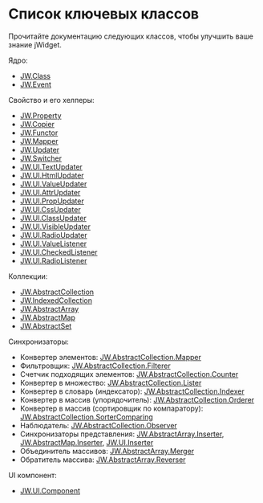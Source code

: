 ﻿# Список ключевых классов

Прочитайте документацию следующих классов, чтобы улучшить ваше знание jWidget.

Ядро:

- [JW.Class](#!/guide/rujwclass)
- [JW.Event](#!/guide/rujwevent)

Свойство и его хелперы:

- [JW.Property](#!/guide/rujwproperty)
- [JW.Copier](#!/guide/rujwcopier)
- [JW.Functor](#!/guide/rujwfunctor)
- [JW.Mapper](#!/guide/rujwmapper)
- [JW.Updater](#!/guide/rujwupdater)
- [JW.Switcher](#!/guide/rujwswitcher)
- [JW.UI.TextUpdater](#!/guide/rujwuitextupdater)
- [JW.UI.HtmlUpdater](#!/guide/rujwuihtmlupdater)
- [JW.UI.ValueUpdater](#!/guide/rujwuivalueupdater)
- [JW.UI.AttrUpdater](#!/guide/rujwuiattrupdater)
- [JW.UI.PropUpdater](#!/guide/rujwuipropupdater)
- [JW.UI.CssUpdater](#!/guide/rujwuicssupdater)
- [JW.UI.ClassUpdater](#!/guide/rujwuiclassupdater)
- [JW.UI.VisibleUpdater](#!/guide/rujwuivisibleupdater)
- [JW.UI.RadioUpdater](#!/guide/rujwuiradioupdater)
- [JW.UI.ValueListener](#!/guide/rujwuivaluelistener)
- [JW.UI.CheckedListener](#!/guide/rujwuicheckedlistener)
- [JW.UI.RadioListener](#!/guide/rujwuiradiolistener)

Коллекции:

- [JW.AbstractCollection](#!/guide/rujwabstractcollection)
- [JW.IndexedCollection](#!/guide/rujwindexedcollection)
- [JW.AbstractArray](#!/guide/rujwabstractarray)
- [JW.AbstractMap](#!/guide/rujwabstractmap)
- [JW.AbstractSet](#!/guide/rujwabstractset)

Синхронизаторы:

- Конвертер элементов: [JW.AbstractCollection.Mapper](#!/guide/rujwabstractcollectionmapper)
- Фильтровщик: [JW.AbstractCollection.Filterer](#!/guide/rujwabstractcollectionfilterer)
- Счетчик подходящих элементов: [JW.AbstractCollection.Counter](#!/guide/rujwabstractcollectioncounter)
- Конвертер в множество: [JW.AbstractCollection.Lister](#!/guide/rujwabstractcollectionlister)
- Конвертер в словарь (индексатор): [JW.AbstractCollection.Indexer](#!/guide/rujwabstractcollectionindexer)
- Конвертер в массив (упорядочитель): [JW.AbstractCollection.Orderer](#!/guide/rujwabstractcollectionorderer)
- Конвертер в массив (сортировщик по компаратору): [JW.AbstractCollection.SorterComparing](#!/guide/rujwabstractcollectionsortercomparing)
- Наблюдатель: [JW.AbstractCollection.Observer](#!/guide/rujwabstractcollectionobserver)
- Синхронизаторы представления: [JW.AbstractArray.Inserter](#!/guide/rujwabstractarrayinserter), [JW.AbstractMap.Inserter](#!/guide/rujwabstractmapinserter), [JW.UI.Inserter](#!/guide/rujwuiinserter)
- Объединитель массивов: [JW.AbstractArray.Merger](#!/guide/rujwabstractarraymerger)
- Обратитель массива: [JW.AbstractArray.Reverser](#!/guide/rujwabstractarrayreverser)

UI компонент:

- [JW.UI.Component](#!/guide/rujwuicomponent)
